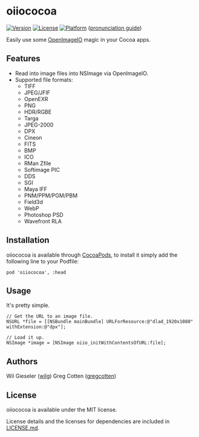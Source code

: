 # oiiococoa

[![Version](https://img.shields.io/cocoapods/v/oiiococoa.svg?style=flat)](http://cocoadocs.org/docsets/oiiococoa)
[![License](https://img.shields.io/cocoapods/l/oiiococoa.svg?style=flat)](http://cocoadocs.org/docsets/oiiococoa)
[![Platform](https://img.shields.io/cocoapods/p/oiiococoa.svg?style=flat)](http://cocoadocs.org/docsets/oiiococoa)
([pronunciation guide](http://www.youtube.com/watch?v=p7c3bQQmwVE#t=36))

Easily use some [OpenImageIO](http://openimageio.org) magic in your Cocoa apps.

## Features

- Read into image files into NSImage via OpenImageIO. 
- Supported file formats:
  - TIFF
  - JPEG/JFIF
  - OpenEXR
  - PNG
  - HDR/RGBE
  - Targa
  - JPEG-2000
  - DPX
  - Cineon
  - FITS
  - BMP
  - ICO
  - RMan Zfile
  - Softimage PIC
  - DDS
  - SGI
  - Maya IFF
  - PNM/PPM/PGM/PBM
  - Field3d
  - WebP
  - Photoshop PSD
  - Wavefront RLA

## Installation

oiiococoa is available through [CocoaPods](http://cocoapods.org), to install
it simply add the following line to your Podfile:

    pod 'oiiococoa', :head
    
## Usage

It's pretty simple.

```objc
// Get the URL to an image file.
NSURL *file = [[NSBundle mainBundle] URLForResource:@"dlad_1920x1080" withExtension:@"dpx"];

// Load it up.
NSImage *image = [NSImage oiio_initWithContentsOfURL:file];
```

## Authors

Wil Gieseler ([wilg](//github.com/wilg))
Greg Cotten ([gregcotten](//github.com/gregcotten))

## License

oiiococoa is available under the MIT license. 

License details and the licenses for dependencies are included in [LICENSE.md](LICENSE.md).
